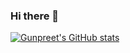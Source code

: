 ### Hi there 👋

[![Gunpreet's GitHub stats](https://github-readme-stats.vercel.app/api?username=gunnnu&theme=monokai&bg_color=00000020&show_icons=true&hide=stars)](https://github.com/gunnnu/)

<!--
stars,commits,prs,issues,contribs
**gunnnu/gunnnu** is a ✨ _special_ ✨ repository because its `README.md` (this file) appears on your GitHub profile.

Here are some ideas to get you started:

- 🔭 I’m currently working on ...
- 🌱 I’m currently learning ...
- 👯 I’m looking to collaborate on ...
- 🤔 I’m looking for help with ...
- 💬 Ask me about ...
- 📫 How to reach me: ...
- 😄 Pronouns: ...
- ⚡ Fun fact: ...
-->
